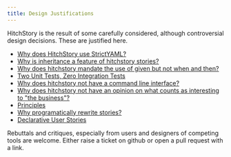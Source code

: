 ```yaml
---
title: Design Justifications
---
```


HitchStory is the result of some carefully considered, although
controversial design decisions. These are justified here.

- [Why does HitchStory use StrictYAML?]()
- [Why is inheritance a feature of hitchstory stories?]()
- [Why does hitchstory mandate the use of given but not when and then?]()
- [Two Unit Tests, Zero Integration Tests]()
- [Why does hitchstory not have a command line interface?]()
- [Why does hitchstory not have an opinion on what counts as interesting to "the business"?]()
- [Principles]()
- [Why programatically rewrite stories?]()
- [Declarative User Stories]()


Rebuttals and critiques, especially from users and designers of 
competing tools are welcome. Either raise a ticket on github
or open a pull request with a link.